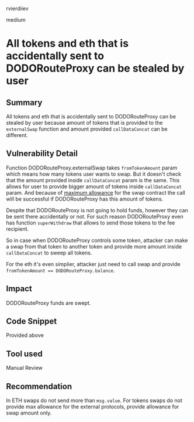 rvierdiiev

medium

# All tokens and eth that is accidentally sent to DODORouteProxy can be stealed by user

## Summary
All tokens and eth that is accidentally sent to DODORouteProxy can be stealed by user because amount of tokens that is provided to the `externalSwap` function and amount provided `callDataConcat` can be different. 
## Vulnerability Detail
Function DODORouteProxy.externalSwap takes `fromTokenAmount` param which means how many tokens user wants to swap. 
But it doesn't check that the amount provided inside `callDataConcat` param is the same.
This allows for user to provide bigger amount of tokens inside `callDataConcat` param. And because of [maximum allowance](https://github.com/sherlock-audit/2022-11-dodo/blob/main/contracts/SmartRoute/DODORouteProxy.sol#L182) for the swap contract the call will be successful if DODORouteProxy has this amount of tokens.

Despite that DODORouteProxy is not going to hold funds, however they can be sent there accidentally or not.
For such reason DODORouteProxy even has function `superWithdraw` that allows to send those tokens to the fee recipient.

So in case when DODORouteProxy controls some token, attacker can make a swap from that token to another token and provide more amount inside `callDataConcat` to sweep all tokens.

For the eth it's even simplier, attacker just need to call swap and provide `fromTokenAmount == DODORouteProxy.balance`.
## Impact
DODORouteProxy funds are swept.
## Code Snippet
Provided above
## Tool used

Manual Review

## Recommendation
In ETH swaps do not send more than `msg.value`. For tokens swaps do not provide max allowance for the external protocols, provide allowance for swap amount only. 